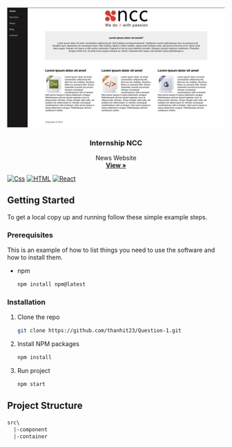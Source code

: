 <!-- PROJECT LOGO -->
<br />
<div align="center">
  <img src="/src/images/img-readme.png" alt="Logo">
  <h3 align="center">Internship NCC</h3>
  <p align="center">
    News Website
    <br/>
    <a href="https://internship-ncc.vercel.app"><strong>View »</strong></a>
  </p>
</div>

[![Css](https://camo.githubusercontent.com/dbc04597e794ef93a1c4fe4faf5baf73e8dba35e3be5bcccd97fc9edec5bc55d/68747470733a2f2f696d672e736869656c64732e696f2f62616467652f2d4353532d3135373262363f7374796c653d666f722d7468652d6261646765266c6162656c436f6c6f723d626c61636b266c6f676f3d63737333266c6f676f436f6c6f723d313537326236)](https://react.dev)
[![HTML](https://camo.githubusercontent.com/670f208bd19f87f733d0dcacb56c49387354d0bf1c8f303c99aa2d2a1c55d290/68747470733a2f2f696d672e736869656c64732e696f2f62616467652f2d48544d4c2d4533344632363f7374796c653d666f722d7468652d6261646765266c6162656c436f6c6f723d626c61636b266c6f676f3d68746d6c35266c6f676f436f6c6f723d453334463236)](https://react.dev)
[![React](https://camo.githubusercontent.com/268ac512e333b69600eb9773a8f80b7a251f4d6149642a50a551d4798183d621/68747470733a2f2f696d672e736869656c64732e696f2f62616467652f52656163742d3230323332413f7374796c653d666f722d7468652d6261646765266c6f676f3d7265616374266c6f676f436f6c6f723d363144414642)](https://react.dev)

<!-- GETTING STARTED -->

## Getting Started

To get a local copy up and running follow these simple example steps.

### Prerequisites

This is an example of how to list things you need to use the software and how to install them.

* npm
  ```sh
  npm install npm@latest
  ```

### Installation

1. Clone the repo
   ```sh
   git clone https://github.com/thanhit23/Question-1.git
   ```
2. Install NPM packages
   ```sh
   npm install
   ```
3. Run project
   ```sh
   npm start
   ```

## Project Structure

```
src\
  |-component
  |-container
```
